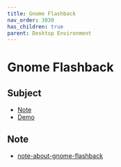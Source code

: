 ```yaml
---
title: Gnome Flashback
nav_order: 3030
has_children: true
parent: Desktop Environment
---
```



# Gnome Flashback


## Subject

* [Note](#note)
* [Demo](https://samwhelp.github.io/note-about-ezarcher/read/master/desktop_environment/gnome-flashback/demo.html)


## Note

* [note-about-gnome-flashback](https://github.com/samwhelp/note-about-gnome-flashback/)
